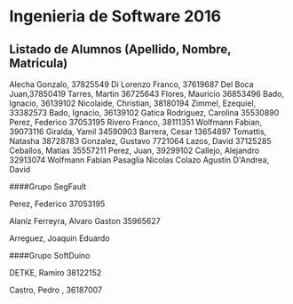 # Ingenieria de Software 2016

## Listado de Alumnos (Apellido, Nombre, Matricula)

Alecha Gonzalo, 37825549
Di Lorenzo Franco, 37619687
Del Boca Juan,37850419
Tarres, Martin 36725643
Flores, Mauricio 36853496
Bado, Ignacio, 36139102
Nicolaide, Christian, 38180194
Zimmel, Ezequiel, 33382573
Bado, Ignacio, 36139102
Gatica Rodriguez, Carolina 35530890
Perez, Federico 37053195
Rivero Franco, 38111351
Wolfmann Fabian, 39073116
Giralda, Yamil 34590903
Barrera, Cesar 13654897
Tomattis, Natasha 38728783
Gonzalez, Gustavo 7721064
Lazos, David 37125285
Ceballos, Matias 35557211
Perez, Juan, 39299102
Callejo, Alejandro 32913074
Wolfmann Fabian
Pasaglia Nicolas
Colazo Agustin
D'Andrea, David


####Grupo SegFault

Perez, Federico 37053195

Alaniz Ferreyra, Alvaro Gaston 35965627

Arreguez, Joaquin Eduardo

####Grupo SoftDuino

DETKE, Ramiro 38122152

Castro, Pedro , 36187007


